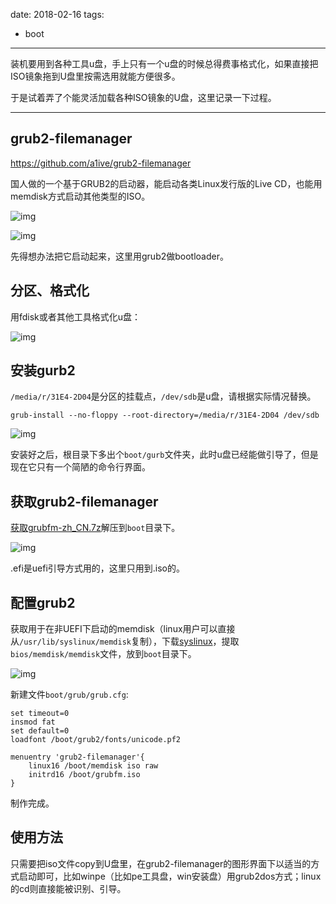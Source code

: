 
date: 2018-02-16
tags: 
- boot
---

装机要用到各种工具u盘，手上只有一个u盘的时候总得费事格式化，如果直接把ISO镜象拖到U盘里按需选用就能方便很多。

于是试着弄了个能灵活加载各种ISO镜象的U盘，这里记录一下过程。

<!--more-->

---

## grub2-filemanager

https://github.com/a1ive/grub2-filemanager

国人做的一个基于GRUB2的启动器，能启动各类Linux发行版的Live CD，也能用memdisk方式启动其他类型的ISO。

![img](/i/note_udisk-for-repair/grub2filem.jpg)

![img](/i/note_udisk-for-repair/grub2filem2.png)

先得想办法把它启动起来，这里用grub2做bootloader。

## 分区、格式化

用fdisk或者其他工具格式化u盘：

![img](/i/note_udisk-for-repair/partition.jpg)

## 安装gurb2

`/media/r/31E4-2D04`是分区的挂载点，`/dev/sdb`是u盘，请根据实际情况替换。

```
grub-install --no-floppy --root-directory=/media/r/31E4-2D04 /dev/sdb
```

![img](/i/note_udisk-for-repair/grub2install.jpg)

安装好之后，根目录下多出个`boot/gurb`文件夹，此时u盘已经能做引导了，但是现在它只有一个简陋的命令行界面。

## 获取grub2-filemanager
[获取grubfm-zh_CN.7z](https://github.com/a1ive/grub2-filemanager/releases)解压到`boot`目录下。

![img](/i/note_udisk-for-repair/fm-put.jpg)

.efi是uefi引导方式用的，这里只用到.iso的。

## 配置grub2

获取用于在非UEFI下启动的memdisk（linux用户可以直接从`/usr/lib/syslinux/memdisk`复制），下载[syslinux](https://www.kernel.org/pub/linux/utils/boot/syslinux/)，提取`bios/memdisk/memdisk`文件，放到`boot`目录下。

![img](/i/note_udisk-for-repair/memdisk.jpg)

新建文件`boot/grub/grub.cfg`:

```none
set timeout=0
insmod fat
set default=0
loadfont /boot/grub2/fonts/unicode.pf2

menuentry 'grub2-filemanager'{    
    linux16 /boot/memdisk iso raw
    initrd16 /boot/grubfm.iso
}

```

制作完成。

## 使用方法

只需要把iso文件copy到U盘里，在grub2-filemanager的图形界面下以适当的方式启动即可，比如winpe（比如pe工具盘，win安装盘）用grub2dos方式；linux的cd则直接能被识别、引导。

